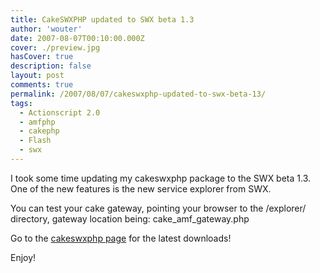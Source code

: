 ```yaml
---
title: CakeSWXPHP updated to SWX beta 1.3
author: 'wouter'
date: 2007-08-07T00:10:00.000Z
cover: ./preview.jpg
hasCover: true
description: false
layout: post
comments: true
permalink: /2007/08/07/cakeswxphp-updated-to-swx-beta-13/
tags:
  - Actionscript 2.0
  - amfphp
  - cakephp
  - Flash
  - swx
---
```

I took some time updating my cakeswxphp package to the SWX beta 1.3. One of the new features is the new service explorer from SWX.

You can test your cake gateway, pointing your browser to the /explorer/ directory, gateway location being: cake\_amf\_gateway.php

Go to the [cakeswxphp page][1] for the latest downloads!

Enjoy!

 [1]: /cakeswxphp